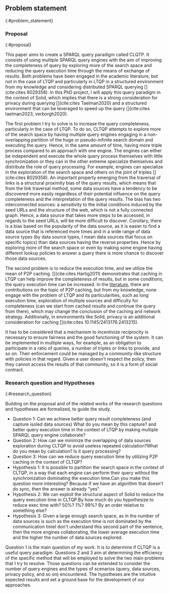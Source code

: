 ## Problem statement
{:#problem_statement}

### Proposal
{:#proposal}

This paper aims to create a SPARQL query paradigm called CLQTP.
It consists of using multiple SPARQL query engines with the aim of improving the completeness of query
by exploring more of the search space and reducing the query execution time through the means of exchange of results.
Both problems have been engaged in the academic literature, but not in the case of LTQP and  particularly in LTQP in a structured environment from my knowledge and considering distributed SPARQL querying [](cite:cites 8029358).
In this PhD project, I will apply this query paradigm in the context of Solid, 
which implies that there is a strong consideration for privacy during querying [](cite:cites Taelman2020)
and a structured environment that can be leveraged to speed up the query [](cite:cites taelman2023, verborgh2020).

The first problem I try to solve is to increase the query completeness, particularly in the case of LTQP.
To do so, CLTQP attempts to explore more of the search space by having multiple query engines engaging in a 
non-overlapping partition of the huge or pseudo-infinite search domain and executing the query.
Hence, in the same amount of time, having more triple process compared to an approach with one engine.
The engines can either be independent and execute the whole query process themselves with little synchronization 
or they can in the other extreme specialize themselves and distribute the role of query processing. For example,
engines can specialize in the exploration of the search space and others on the joint of triples [](cite:cites 8029358).
An important property emerging from the traversal of links is a structural proximity bias of the query results, which
means that from the link traversal method, some data sources have a tendency to be discovered more easily regardless of their potential
influence on the query completeness and the interpretation of the query results.
The bias has two interconnected sources: a sensitivity to the initial conditions induced by the seed URLs and the structure of the web,
which is not a fully connected graph.
Hence, a data source that takes more steps to be accessed, in regards to the seed URLs, will be more difficult to discover.
Corollary, there is a bias based on the popularity of the data source, as it is easier to find a data source that is
referenced more times and in a wide range of data source types (by data source types, I mean data sources that focus on specific topics)
than data sources having the reverse properties.
Hence by exploring more of the search space or even by making some engine having different lookup 
policies to answer a query there is more chance to discover those data sources.

The second problem is to reduce the execution time, and we utilize the mean of P2P caching.
[](cite:cites Hartig2011) demonstrates that caching in LTQP can help improve the completeness of results,
but in some conditions, the query execution time can be increased.
In the [literature](#literature_review_P2P_caching), there are contributions on the topic of P2P caching,
but from my knowledge, none engage with the problem of LTQP and its particularities,
such as long execution time, exploration of multiple sources and difficulty for completeness 
(can we start from cached results and continue the query from there), which may change the conclusion of the caching and network strategy.
Additionally, in environments like Solid, privacy is an additional consideration for caching [](cite:cites 10.1145/2413176.2413215).

It has to be considered that a mechanism to incentivize reciprocity is necessary to ensure fairness and the good functioning of the system.
It can be implemented in multiple ways, for example, as an obligation to participate in a ratio of queries,
a number of triples or links to provide, and so on.
Their enforcement could be managed by a community-like structure with policies in that regard.
Given a user doesn't respect the policy, then they cannot access the results of that community,
so it is a form of social contract.


### Research question and Hypotheses
{:#research_question}

Building on the proposal and of the related works of the [](#litterature_review) 
research questions and hypotheses are formalized, to guide the study.
<ul>
<li><span class="question_hypothesis">Question 1</span>: Can we achieve better query result completeness (and capture <span class="comment spelling" data-author="RT">isoled</span> data sources) <span class="comment" data-author="RT">What do you mean by this capture?</span>
and better query execution time in the context of LTQP by making multiple SPARQL query engine collaborate?</li>

<li><span class="question_hypothesis">Question 2</span>: How can we minimize the overlapping of data sources exploration during CLTQP to avoid useless repeated calculation?<span class="comment" data-author="RT">What do you mean by calculation? Is it query processing?</span></li>

<li><span class="question_hypothesis">Question 3</span>: How can we reduce query execution time by utilizing P2P caching in the context of CLTQP?</li>

<li><span class="question_hypothesis">Hypothesis 1</span>: It is possible to partition the search space in the context of CLTQP,
in a way that each engine can perform their query without the synchronization dominating the execution time.<span class="comment" data-author="RT">Can you make this question more interesting? Because if we have an algorithm that doesn't do sync, then the answer is already "yes".</span></li>


<li><span class="question_hypothesis">Hypothesis 2</span>: We can exploit the structural aspect of Solid to reduce the query execution time in CLTQP.<span class="comment" data-author="RT">By how much do you hypothesize to reduce exec time with? 50%? 1%? 99%? By an order relative to something else?</span>
</li>

<li><span class="question_hypothesis">Hypothesis 3</span>: Given a large enough search space, as in the number of data sources is such as the execution time is not dominated by the communication time<span class="comment" data-author="RT">I don't understand this second part of the sentence</span>, then 
the more engines collaborating, the lower average execution time and the higher the number of data sources explored.</li>
</ul>
Question 1 is the main question of my work. It is to determine if CLTQP is a useful query paradigm.
Questions 2 and 3 aim at determining the efficiency of the specific method that will be employed to solve
the two main problems that I try to resolve. Those questions can be extended to consider the number
of query engines and the types of scenarios (query, data sources, privacy policy, and so on) encountered.
The hypotheses are the intuitive expected results and set a ground base for the development of our approaches.
